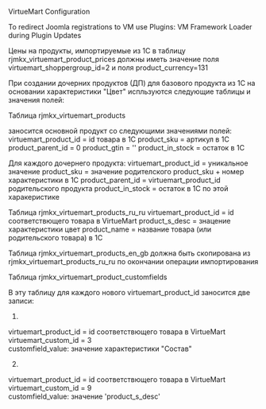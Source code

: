 VirtueMart Configuration

To redirect Joomla registrations to VM use
Plugins: VM Framework Loader during Plugin Updates

Цены на продукты, импортируемые из 1С в таблицу rjmkx_virtuemart_product_prices должны иметь значение поля virtuemart_shoppergroup_id=2 и поля product_currency=131

При создании дочерних продуктов (ДП) для базового продукта из 1С на основании характеристики "Цвет" испльзуются следующие таблицы и значения полей:

Таблица rjmkx_virtuemart_products

заносится основной продукт со следующими значениями полей:
virtuemart_product_id = id товара в 1С
product_sku = артикул в 1С
product_parent_id = 0
product_gtin = ''
product_in_stock = остаток в 1С

Для каждого дочернего продукта:
virtuemart_product_id = уникальное значение
product_sku = значение родителского product_sku + номер характеристики в 1С
product_parent_id = virtuemart_product_id родительского продукта
product_in_stock = остаток в 1С по этой харакеристике

Таблица rjmkx_virtuemart_products_ru_ru
virtuemart_product_id = id соответствющего товара в VirtueMart
product_s_desc = знацение характеристики цвет
product_name = название товара (или родительского товара) в 1С

Таблица rjmkx_virtuemart_products_en_gb должна быть скопирована из rjmkx_virtuemart_products_ru_ru по окончании операции импортирования

Таблица rjmkx_virtuemart_product_customfields

В эту таблицу для каждого нового virtuemart_product_id заносится две записи:

1)
virtuemart_product_id = id соответствющего товара в VirtueMart
virtuemart_custom_id = 3  
customfield_value: значение характеристики "Состав"

2)
virtuemart_product_id = id соответствющего товара в VirtueMart
virtuemart_custom_id = 9  
customfield_value: значение 'product_s_desc'
